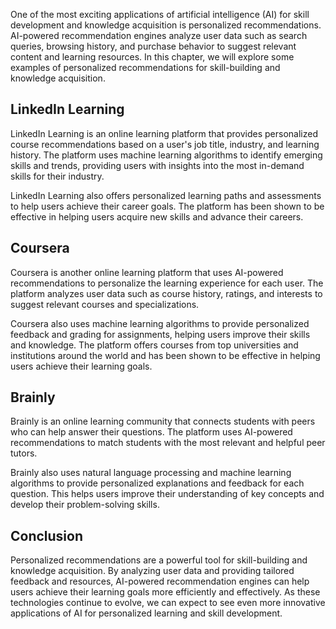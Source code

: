 

One of the most exciting applications of artificial intelligence (AI) for skill development and knowledge acquisition is personalized recommendations. AI-powered recommendation engines analyze user data such as search queries, browsing history, and purchase behavior to suggest relevant content and learning resources. In this chapter, we will explore some examples of personalized recommendations for skill-building and knowledge acquisition.

LinkedIn Learning
-----------------

LinkedIn Learning is an online learning platform that provides personalized course recommendations based on a user's job title, industry, and learning history. The platform uses machine learning algorithms to identify emerging skills and trends, providing users with insights into the most in-demand skills for their industry.

LinkedIn Learning also offers personalized learning paths and assessments to help users achieve their career goals. The platform has been shown to be effective in helping users acquire new skills and advance their careers.

Coursera
--------

Coursera is another online learning platform that uses AI-powered recommendations to personalize the learning experience for each user. The platform analyzes user data such as course history, ratings, and interests to suggest relevant courses and specializations.

Coursera also uses machine learning algorithms to provide personalized feedback and grading for assignments, helping users improve their skills and knowledge. The platform offers courses from top universities and institutions around the world and has been shown to be effective in helping users achieve their learning goals.

Brainly
-------

Brainly is an online learning community that connects students with peers who can help answer their questions. The platform uses AI-powered recommendations to match students with the most relevant and helpful peer tutors.

Brainly also uses natural language processing and machine learning algorithms to provide personalized explanations and feedback for each question. This helps users improve their understanding of key concepts and develop their problem-solving skills.

Conclusion
----------

Personalized recommendations are a powerful tool for skill-building and knowledge acquisition. By analyzing user data and providing tailored feedback and resources, AI-powered recommendation engines can help users achieve their learning goals more efficiently and effectively. As these technologies continue to evolve, we can expect to see even more innovative applications of AI for personalized learning and skill development.
